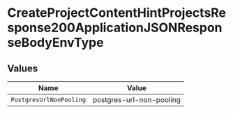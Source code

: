 # CreateProjectContentHintProjectsResponse200ApplicationJSONResponseBodyEnvType


## Values

| Name                     | Value                    |
| ------------------------ | ------------------------ |
| `PostgresUrlNonPooling`  | postgres-url-non-pooling |
